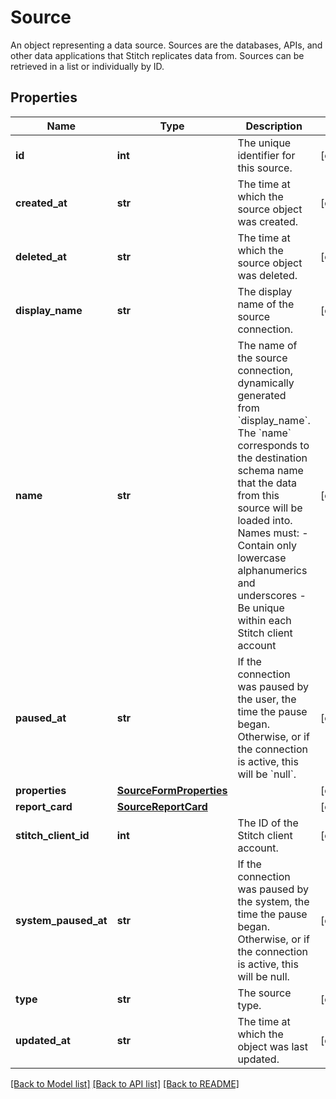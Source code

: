 # Source

An object representing a data source. Sources are the databases, APIs, and other data applications that Stitch replicates data from. Sources can be retrieved in a list or individually by ID.
## Properties
Name | Type | Description | Notes
------------ | ------------- | ------------- | -------------
**id** | **int** | The unique identifier for this source. | [optional]
**created_at** | **str** | The time at which the source object was created. | [optional]
**deleted_at** | **str** | The time at which the source object was deleted. | [optional]
**display_name** | **str** | The display name of the source connection. | [optional]
**name** | **str** | The name of the source connection, dynamically generated from &#x60;display_name&#x60;. The &#x60;name&#x60; corresponds to the destination schema name that the data from this source will be loaded into. Names must: - Contain only lowercase alphanumerics and underscores - Be unique within each Stitch client account  | [optional]
**paused_at** | **str** | If the connection was paused by the user, the time the pause began. Otherwise, or if the connection is active, this will be &#x60;null&#x60;.  | [optional]
**properties** | [**SourceFormProperties**](SourceFormProperties.md) |  | [optional]
**report_card** | [**SourceReportCard**](SourceReportCard.md) |  | [optional]
**stitch_client_id** | **int** | The ID of the Stitch client account. | [optional]
**system_paused_at** | **str** | If the connection was paused by the system, the time the pause began. Otherwise, or if the connection is active, this will be null.  | [optional]
**type** | **str** | The source type. | [optional]
**updated_at** | **str** | The time at which the object was last updated. | [optional]

[[Back to Model list]](../README.md#documentation-for-models) [[Back to API list]](../README.md#documentation-for-api-endpoints) [[Back to README]](../README.md)


